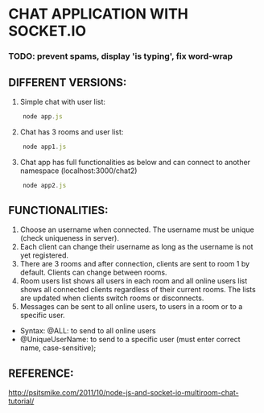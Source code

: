 # CHAT APPLICATION WITH SOCKET.IO

### TODO: prevent spams, display 'is typing', fix word-wrap
## DIFFERENT VERSIONS:
1. Simple chat with user list: 
```js
    node app.js
```
2. Chat has 3 rooms and user list:
```js
    node app1.js
```
3. Chat app has full functionalities as below and can connect to another namespace (localhost:3000/chat2)
```js
    node app2.js
```

## FUNCTIONALITIES:
1. Choose an username when connected. The username must be unique (check uniqueness in server).
2. Each client can change their username as long as the username is not yet registered.
3. There are 3 rooms and after connection, clients are sent to room 1 by default. Clients can change between rooms.
4. Room users list shows all users in each room and all online users list shows all connected clients regardless of their current rooms. The lists are updated when clients switch rooms or disconnects.
5. Messages can be sent to all online users, to users in a room or to a specific user.
* Syntax: @ALL: to send to all online users
* @UniqueUserName: to send to a specific user (must enter correct name, case-sensitive);  

## REFERENCE:
http://psitsmike.com/2011/10/node-js-and-socket-io-multiroom-chat-tutorial/